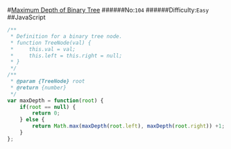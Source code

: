 #[Maximum Depth of Binary Tree](https://leetcode.com/problems/maximum-depth-of-binary-tree/)
######No:`104`
######Difficulty:`Easy`
##JavaScript

```javascript
/**
 * Definition for a binary tree node.
 * function TreeNode(val) {
 *     this.val = val;
 *     this.left = this.right = null;
 * }
 */
/**
 * @param {TreeNode} root
 * @return {number}
 */
var maxDepth = function(root) {
    if(root == null) {
        return 0;
    } else {
        return Math.max(maxDepth(root.left), maxDepth(root.right)) +1;
    }
};
```
